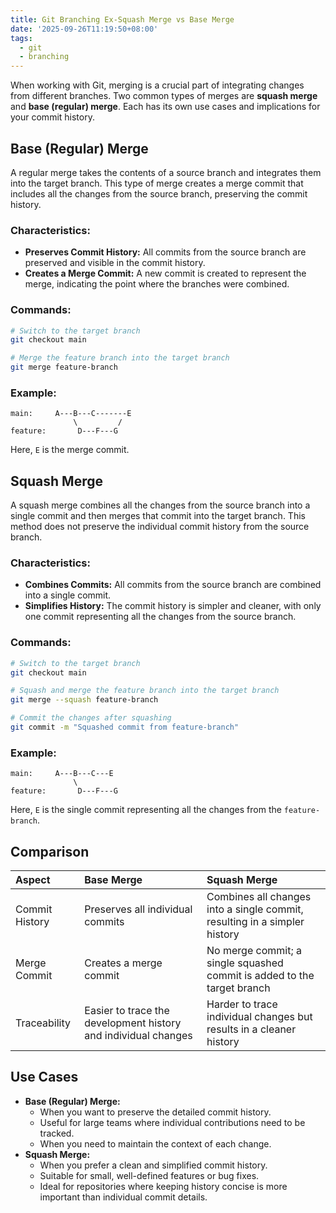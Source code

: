 ```yaml
---
title: Git Branching Ex-Squash Merge vs Base Merge
date: '2025-09-26T11:19:50+08:00'
tags:
  - git
  - branching
---
```

When working with Git, merging is a crucial part of integrating changes from different branches. Two common types of merges are **squash merge** and **base (regular) merge**. Each has its own use cases and implications for your commit history.
## Base (Regular) Merge
A regular merge takes the contents of a source branch and integrates them into the target branch. This type of merge creates a merge commit that includes all the changes from the source branch, preserving the commit history.
### Characteristics:
- **Preserves Commit History:** All commits from the source branch are preserved and visible in the commit history.
- **Creates a Merge Commit:** A new commit is created to represent the merge, indicating the point where the branches were combined.
### Commands:
```bash
# Switch to the target branch
git checkout main

# Merge the feature branch into the target branch
git merge feature-branch

```
### Example:
```
main:     A---B---C-------E
              \         /
feature:       D---F---G

```
Here, `E` is the merge commit.
## Squash Merge
A squash merge combines all the changes from the source branch into a single commit and then merges that commit into the target branch. This method does not preserve the individual commit history from the source branch.
### Characteristics:
- **Combines Commits:** All commits from the source branch are combined into a single commit.   
- **Simplifies History:** The commit history is simpler and cleaner, with only one commit representing all the changes from the source branch.
### Commands:
```bash
# Switch to the target branch
git checkout main

# Squash and merge the feature branch into the target branch
git merge --squash feature-branch

# Commit the changes after squashing
git commit -m "Squashed commit from feature-branch"

```
### Example:
```
main:     A---B---C---E
              \
feature:       D---F---G

```
Here, `E` is the single commit representing all the changes from the `feature-branch`.
## Comparison

|         Aspect |                                                     Base Merge |                                                              Squash Merge |
|:---------------|:---------------------------------------------------------------|:--------------------------------------------------------------------------|
| Commit History |                               Preserves all individual commits | Combines all changes into a single commit, resulting in a simpler history |
|   Merge Commit |                                         Creates a merge commit |   No merge commit; a single squashed commit is added to the target branch |
|   Traceability | Easier to trace the development history and individual changes |       Harder to trace individual changes but results in a cleaner history |
## Use Cases
- **Base (Regular) Merge:**
    - When you want to preserve the detailed commit history.
    - Useful for large teams where individual contributions need to be tracked.
    - When you need to maintain the context of each change.
- **Squash Merge:**
    - When you prefer a clean and simplified commit history.
    - Suitable for small, well-defined features or bug fixes.
    - Ideal for repositories where keeping history concise is more important than individual commit details.

